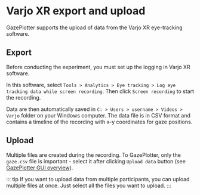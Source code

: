 # Varjo XR export and upload
GazePlotter supports the upload of data from the Varjo XR eye-tracking software.

## Export
Before conducting the experiment, you must set up the logging in Varjo XR software.

In this software, select `Tools > Analytics > Eye tracking > Log eye tracking data while screen recording`. Then click `Screen recording` to start the recording.

Data are then automatically saved in `C: > Users > username > Videos > Varjo` folder on your Windows computer. The data file is in CSV format and contains a timeline of the recording with x-y coordinates for gaze positions.

## Upload
Multiple files are created during the recording. To GazePlotter, only the `gaze.csv` file is important - select it after clicking `Upload data` button (see [GazePlotter GUI overview](/basic/index.md)).

::: tip
If you want to upload data from multiple participants, you can upload multiple files at once. Just select all the files you want to upload.
:::
